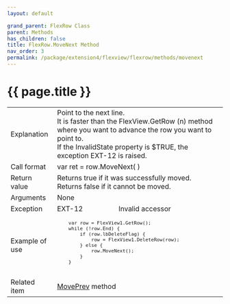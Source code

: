 ```yaml
---
layout: default

grand_parent: FlexRow Class
parent: Methods
has_children: false
title: FlexRow.MoveNext Method
nav_order: 3
permalink: /package/extension4/flexview/flexrow/methods/movenext
---
```

# {{ page.title }}

<table>
  <tr>
    <td>Explanation</td>
    <td colspan="2">Point to the next line. <br>It is faster than the FlexView.GetRow (n) method where you want to advance the row you want to point to. <br>If the InvalidState property is $TRUE, the exception EXT-12 is raised.</td>
  </tr>
  <tr>
    <td>Call format</td>
    <td colspan="2">var ret = row.MoveNext( )</td>
  </tr>
  <tr>
    <td>Return value</td>
    <td colspan="2">Returns true if it was successfully moved.<br> Returns false if it cannot be moved.</td>
  </tr>  
  <tr>
    <td>Arguments</td>
    <td colspan="2">None</td>
  </tr>
  <tr>
    <td>Exception</td>
    <td>EXT-12</td>
    <td>Invalid accessor</td>
  </tr>
  <tr>
    <td>Example of use</td>
    <td colspan="2"><code><pre>
    var row = FlexView1.GetRow();
    while (!row.End) {
        if (row.lbDeleteFlag) {
            row = FlexView1.DeleteRow(row);
        } else {
            row.MoveNext();
        }
    }
    </pre></code></td>
  </tr>
  <tr>
    <td>Related item</td>
    <td colspan="2"><a href="/package/extension4/flexview/flexrow/methods/moveprev">MovePrev</a> method</td>
  </tr>
</table>
